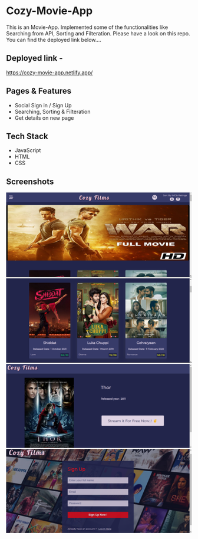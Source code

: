 # Cozy-Movie-App

This is an Movie-App. Implemented some of the functionalities like Searching from API, Sorting and Filteration. Please have a look on this repo. You can find the deployed link below....

## Deployed link -

https://cozy-movie-app.netlify.app/


## Pages & Features

- Social Sign in / Sign Up
- Searching, Sorting & Filteration
- Get details on new page


## Tech Stack

- JavaScript 
- HTML
- CSS


## Screenshots
![](https://github.com/amansingh456/Cozy-Movie-App/blob/master/Screenshot%20(63).png)
![](https://github.com/amansingh456/Cozy-Movie-App/blob/master/Screenshot%20(64).png)
![](https://github.com/amansingh456/Cozy-Movie-App/blob/master/Screenshot%20(65).png)
![](https://github.com/amansingh456/Cozy-Movie-App/blob/master/Screenshot%20(66).png)
